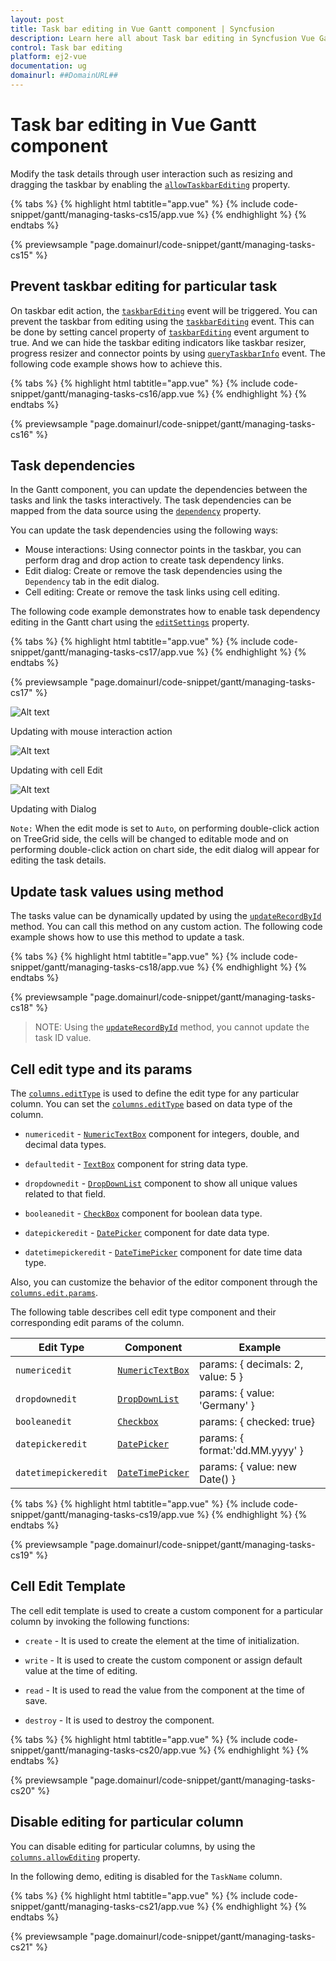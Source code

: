 ```yaml
---
layout: post
title: Task bar editing in Vue Gantt component | Syncfusion
description: Learn here all about Task bar editing in Syncfusion Vue Gantt component of Syncfusion Essential JS 2 and more.
control: Task bar editing 
platform: ej2-vue
documentation: ug
domainurl: ##DomainURL##
---
```


# Task bar editing in Vue Gantt component

Modify the task details through user interaction such as resizing and dragging the taskbar by enabling the [`allowTaskbarEditing`](https://ej2.syncfusion.com/vue/documentation/api/gantt/editSettings/#allowtaskbarediting) property.

{% tabs %}
{% highlight html tabtitle="app.vue" %}
{% include code-snippet/gantt/managing-tasks-cs15/app.vue %}
{% endhighlight %}
{% endtabs %}
        
{% previewsample "page.domainurl/code-snippet/gantt/managing-tasks-cs15" %}

## Prevent taskbar editing for particular task

On taskbar edit action, the [`taskbarEditing`](https://ej2.syncfusion.com/vue/documentation/api/gantt/#taskbarediting) event will be triggered. You can prevent the taskbar from editing using the [`taskbarEditing`](https://ej2.syncfusion.com/vue/documentation/api/gantt/#taskbarediting) event. This can be done by setting cancel property of [`taskbarEditing`](https://ej2.syncfusion.com/vue/documentation/api/gantt/#taskbarediting) event argument to true. And we can hide the taskbar editing indicators like taskbar resizer, progress resizer and connector points by using [`queryTaskbarInfo`](https://ej2.syncfusion.com/vue/documentation/api/gantt/#querytaskbarinfo) event.  The following code example shows how to achieve this.

{% tabs %}
{% highlight html tabtitle="app.vue" %}
{% include code-snippet/gantt/managing-tasks-cs16/app.vue %}
{% endhighlight %}
{% endtabs %}
        
{% previewsample "page.domainurl/code-snippet/gantt/managing-tasks-cs16" %}

## Task dependencies

In the Gantt component, you can update the dependencies between the tasks and link the tasks interactively. The task dependencies can be mapped from the data source using the [`dependency`](https://ej2.syncfusion.com/vue/documentation/api/gantt/taskFields/#dependency) property.

You can update the task dependencies using the following ways:

* Mouse interactions: Using connector points in the taskbar, you can perform drag and drop action to create task dependency links.
* Edit dialog: Create or remove the task dependencies using the `Dependency` tab in the edit dialog.
* Cell editing: Create or remove the task links using cell editing.

The following code example demonstrates how to enable task dependency editing in the Gantt chart using the [`editSettings`](https://ej2.syncfusion.com/vue/documentation/api/gantt/editSettings/) property.

{% tabs %}
{% highlight html tabtitle="app.vue" %}
{% include code-snippet/gantt/managing-tasks-cs17/app.vue %}
{% endhighlight %}
{% endtabs %}
        
{% previewsample "page.domainurl/code-snippet/gantt/managing-tasks-cs17" %}

![Alt text](images/user-interaction.png)

Updating with mouse interaction action

![Alt text](images/cell-edit.png)

Updating with cell Edit

![Alt text](images/dialog.png)

Updating with Dialog

`Note:` When the edit mode is set to `Auto`, on performing double-click action on TreeGrid side, the cells will be changed to editable mode and on performing double-click action on chart side, the edit dialog will appear for editing the task details.

## Update task values using method

The tasks value can be dynamically updated by using the [`updateRecordById`](https://ej2.syncfusion.com/vue/documentation/api/gantt/#updaterecordbyid) method. You can call this method on any custom action. The following code example shows how to use this method to update a task.

{% tabs %}
{% highlight html tabtitle="app.vue" %}
{% include code-snippet/gantt/managing-tasks-cs18/app.vue %}
{% endhighlight %}
{% endtabs %}
        
{% previewsample "page.domainurl/code-snippet/gantt/managing-tasks-cs18" %}

>NOTE: Using the [`updateRecordById`](https://ej2.syncfusion.com/vue/documentation/api/gantt/#updaterecordbyid) method, you cannot update the task ID value.

## Cell edit type and its params

The [`columns.editType`](https://ej2.syncfusion.com/vue/documentation/api/gantt/column/#edittype) is used to define the edit type for any particular column.
You can set the [`columns.editType`](https://ej2.syncfusion.com/vue/documentation/api/gantt/column/#edittype) based on data type of the column.

* `numericedit` - [`NumericTextBox`](../numerictextbox) component for integers, double, and decimal data types.

* `defaultedit` - [`TextBox`](../textbox) component for string data type.

* `dropdownedit` - [`DropDownList`](../drop-down-list) component to show all unique values related to that field.

* `booleanedit` - [`CheckBox`](../check-box) component for boolean data type.

* `datepickeredit` - [`DatePicker`](../datepicker) component for date data type.

* `datetimepickeredit` - [`DateTimePicker`](../datetimepicker) component for date time data type.

Also, you can customize the behavior of the editor component through the [`columns.edit.params`](https://ej2.syncfusion.com/vue/documentation/api/gantt/column/#edit).

The following table describes cell edit type component and their corresponding edit params of the column.

Edit Type |Component |Example
-----|-----|-----
`numericedit` | [`NumericTextBox`](../numerictextbox) | params: { decimals: 2, value: 5 }
`dropdownedit` | [`DropDownList`](../drop-down-list) | params: { value: 'Germany' }
`booleanedit` | [`Checkbox`](../check-box) | params: { checked: true}
`datepickeredit` | [`DatePicker`](../datepicker) | params: { format:'dd.MM.yyyy' }
`datetimepickeredit` | [`DateTimePicker`](../datetimepicker) | params: { value: new Date() }

{% tabs %}
{% highlight html tabtitle="app.vue" %}
{% include code-snippet/gantt/managing-tasks-cs19/app.vue %}
{% endhighlight %}
{% endtabs %}
        
{% previewsample "page.domainurl/code-snippet/gantt/managing-tasks-cs19" %}

## Cell Edit Template

The cell edit template is used to create a custom component for a particular column by invoking the following functions:

* `create` - It is used to create the element at the time of initialization.

* `write` - It is used to create the custom component or assign default value at the time of editing.

* `read` - It is used to read the value from the component at the time of save.

* `destroy` - It is used to destroy the component.

{% tabs %}
{% highlight html tabtitle="app.vue" %}
{% include code-snippet/gantt/managing-tasks-cs20/app.vue %}
{% endhighlight %}
{% endtabs %}
        
{% previewsample "page.domainurl/code-snippet/gantt/managing-tasks-cs20" %}

## Disable editing for particular column

You can disable editing for particular columns, by using the [`columns.allowEditing`](https://ej2.syncfusion.com/vue/documentation/api/gantt/column/#allowediting) property.

In the following demo, editing is disabled for the `TaskName` column.

{% tabs %}
{% highlight html tabtitle="app.vue" %}
{% include code-snippet/gantt/managing-tasks-cs21/app.vue %}
{% endhighlight %}
{% endtabs %}
        
{% previewsample "page.domainurl/code-snippet/gantt/managing-tasks-cs21" %}